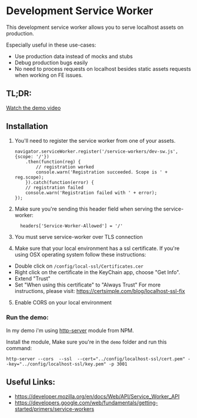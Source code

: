 # Development Service Worker

This development service worker allows you to serve localhost assets on production.

Especially useful in these use-cases:
  - Use production data instead of mocks and stubs
  - Debug production bugs easily 
  - No need to process requests on localhost besides static assets requests when working on FE issues. 

## TL;DR:
[Watch the demo video](https://s3.amazonaws.com/yossi-eynav-uploads/dev-sw-demo.mp4)

## Installation

1. You'll need to register the service worker from one of your assets.
    ```
    navigator.serviceWorker.register('/service-workers/dev-sw.js', {scope: '/'})
        .then(function(reg) {
            // registration worked
            console.warn('Registration succeeded. Scope is ' + reg.scope);
        }).catch(function(error) {
        // registration failed
        console.warn('Registration failed with ' + error);
    });
    ```
    
2. Make sure you're sending this header field when serving the service-worker:
    ```
      headers['Service-Worker-Allowed'] = '/'
    ```
    
3. You must serve service-worker over TLS connection

4. Make sure that your local environment has a ssl certificate.
If you're using OSX operating system follow these instructions:
 - Double click on `/config/local-ssl/Certificates.cer`
 - Right click on the certificate in the KeyChain app, choose "Get Info".
 - Extend "Trust"
 - Set "When using this certificate" to "Always Trust"
For more instructions, please visit: https://certsimple.com/blog/localhost-ssl-fix 


5. Enable CORS on your local environment 

### Run the demo:
In my demo i'm using [http-server](https://www.npmjs.com/package/http-server) module from NPM.

Install the module, Make sure you're in the `demo` folder and run this command:
```
http-server --cors  --ssl  --cert="../config/localhost-ssl/cert.pem" --key="../config/localhost-ssl/key.pem" -p 3001
```

## Useful Links:

* https://developer.mozilla.org/en/docs/Web/API/Service_Worker_API
* https://developers.google.com/web/fundamentals/getting-started/primers/service-workers

